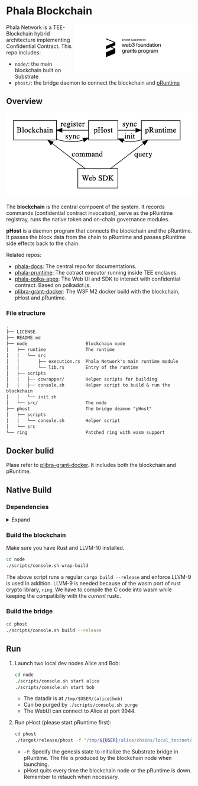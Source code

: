 # Phala Blockchain

<img align="right" width="320" src="docs/static/web3 foundation_grants_badge_black.svg" alt="Funded by the web3 foundation">

Phala Network is a TEE-Blockchain hybrid architecture implementing Confidential Contract. This repo
includes:

- `node/`: the main blockchain built on Substrate
- `phost/`: the bridge daemon to connect the blockchain and
  [pRuntime](https://github.com/Phala-Network/phala-pruntime)

## Overview

![](docs/static/diagram.png)

The **blockchain** is the central compoent of the system. It records commands (confidential contract
invocation), serve as the pRuntime registray, runs the native token and on-chain governance modules.

**pHost** is a daemon program that connects the blockchain and the pRuntime. It passes the block
data from the chain to pRuntime and passes pRuntime side effects back to the chain.

Related repos:

- [phala-docs](https://github.com/Phala-Network/phala-docs): The central repo for documentations.
- [phala-pruntime](https://github.com/Phala-Network/phala-pruntime): The cotract executor running
  inside TEE enclaves.
- [phala-polka-apps](https://github.com/Phala-Network/phala-polka-apps): The Web UI and SDK to
  interact with confidential contract. Based on polkadot.js.
- [plibra-grant-docker](https://github.com/Phala-Network/plibra-grant-docker): The W3F M2 docker
  build with the blockchain, pHost and pRuntime.

### File structure

```text
.
├── LICENSE
├── README.md
├── node                      Blockchain node
│   ├── runtime               The runtime
│   │   └── src
│   │       ├── execution.rs  Phala Network's main runtime module
│   │       └── lib.rs        Entry of the runtime
│   ├── scripts
│   │   ├── ccwrapper/        Helper scripts for building
│   │   ├── console.sh        Helper script to build & run the blockchain
│   │   └── init.sh
│   └── src/                  The node
├── phost                     The bridge deamon "pHost"
│   ├── scripts               
│   │   └── console.sh        Helper script
│   └── src
└── ring                      Patched ring with wasm support
```

## Docker bulid

Plase refer to [plibra-grant-docker](https://github.com/Phala-Network/plibra-grant-docker). It includes both the blockchain and pRuntime.

## Native Build

### Dependencies

<details><summary>Expand</summary>

- Rust

  ```bash
  curl https://sh.rustup.rs -sSf | sh
  ```

- Substrate dependecies:

   ```bash
   cd node
   sh ./scripts/init.sh
   ```

- LLVM 10

  ```bash
  wget https://apt.llvm.org/llvm.sh
  chmod +x llvm.sh
  ./llvm.sh 10
  ```

</details>

### Build the blockchain

Make sure you have Rust and LLVM-10 installed.

```bash
cd node
./scripts/console.sh wrap-build
```

The above script runs a regular `cargo build --release` and enforce LLVM-9 is used in addition.
LLVM-9 is needed because of the wasm port of rust crypto library, `ring`. We have to compile the C
code into wasm while keeping the compatibiliy with the _current_ rustc.

### Build the bridge

```bash
cd phost
./scripts/console.sh build --release
```

## Run

1. Launch two local dev nodes Alice and Bob:

    ```bash
    cd node
    ./scripts/console.sh start alice
    ./scripts/console.sh start bob
    ```

    - The datadir is at `/tmp/$USER/(alice|bob)`
    - Can be purged by `./scripts/console.sh purge`
    - The WebUI can connect to Alice at port 9944.

2. Run pHost (please start pRuntime first):

    ```bash
    cd phost
    ./target/release/phost -f "/tmp/${USER}/alice/chains/local_testnet/genesis-info.txt"
    ```

    - `-f`: Specify the genesis state to initialize the Substrate bridge in pRuntime. The file is
      produced by the blockchain node when launching.
    - pHost quits every time the blockchain node or the pRuntime is down. Remember to relauch when
      necessary.
